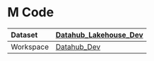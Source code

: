 



# M Code

|Dataset|[Datahub_Lakehouse_Dev](./../Datahub_Lakehouse_Dev.md)|
| :--- | :--- |
|Workspace|[Datahub_Dev](../../Workspaces/Datahub_Dev.md)|
